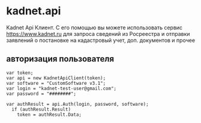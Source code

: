 # kadnet.api
Kadnet Api Клиент. С его помощью вы можете использовать сервис https://www.kadnet.ru для запроса сведений из Росреестра и отправки заявлений о постановке на кадастровый учет, доп. документов и прочее

авторизация пользователя
-----------

```
var token;
var api = new KadnetApiClient(token);
var software = "CustomSoftware v3.1";
var login = "kadnet-test-user@gmail.com";
var password = "########";

var authResult = api.Auth(login, password, software);
  if (authResult.Result)
    token = authResult.Data;
```
